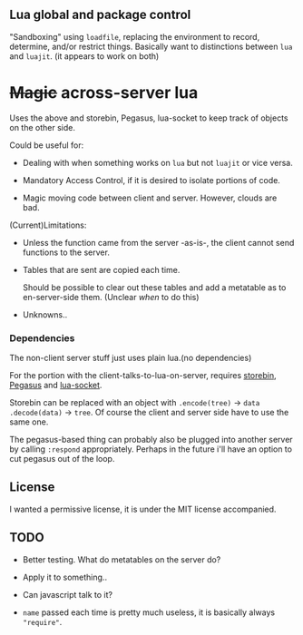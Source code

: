 ## Lua global and package control

"Sandboxing" using `loadfile`, replacing the environment to record, determine,
and/or restrict things. Basically want to distinctions between `lua` and `luajit`.
(it appears to work on both)

# ~~Magic~~ across-server lua
Uses the above and storebin, Pegasus, lua-socket to keep track of
objects on the other side.

Could be useful for:

* Dealing with when something works on `lua` but not `luajit` or vice versa.

* Mandatory Access Control, if it is desired to isolate portions of code.

* Magic moving code between client and server. However, clouds are bad.

(Current)Limitations:

* Unless the function came from the server -as-is-, the client cannot send
  functions to the server.

* Tables that are sent are copied each time.

  Should be possible to clear out these tables and add a metatable as to
  en-server-side them. (Unclear *when* to do this)

* Unknowns..

### Dependencies
The non-client server stuff just uses plain lua.(no dependencies)

For the portion with the client-talks-to-lua-on-server, requires
[storebin](https://github.com/o-jasper/storebin),
[Pegasus](https://github.com/EvandroLG/pegasus.lua/) and
[lua-socket](https://github.com/diegonehab/luasocket).

Storebin can be replaced with an object  with `.encode(tree)` &rarr; `data`
`.decode(data)` &rarr; `tree`. Of course the client and server side have to use
the same one.

The pegasus-based thing can probably also be plugged into another server by
calling `:respond` appropriately. Perhaps in the future i'll have an option
to cut pegasus out of the loop.

## License
I wanted a permissive license, it is under the MIT license accompanied.

## TODO
* Better testing. What do metatables on the server do?

* Apply it to something..

* Can javascript talk to it?

* `name` passed each time is pretty much useless, it is basically always
  `"require"`.
